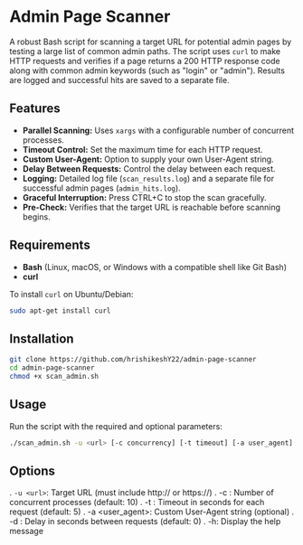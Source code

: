 # Admin Page Scanner

A robust Bash script for scanning a target URL for potential admin pages by testing a large list of common admin paths. The script uses `curl` to make HTTP requests and verifies if a page returns a 200 HTTP response code along with common admin keywords (such as "login" or "admin"). Results are logged and successful hits are saved to a separate file.

## Features

- **Parallel Scanning:** Uses `xargs` with a configurable number of concurrent processes.
- **Timeout Control:** Set the maximum time for each HTTP request.
- **Custom User-Agent:** Option to supply your own User-Agent string.
- **Delay Between Requests:** Control the delay between each request.
- **Logging:** Detailed log file (`scan_results.log`) and a separate file for successful admin pages (`admin_hits.log`).
- **Graceful Interruption:** Press CTRL+C to stop the scan gracefully.
- **Pre-Check:** Verifies that the target URL is reachable before scanning begins.

## Requirements

- **Bash** (Linux, macOS, or Windows with a compatible shell like Git Bash)
- **curl**

To install `curl` on Ubuntu/Debian:
```bash
sudo apt-get install curl
```
## Installation

```bash
git clone https://github.com/hrishikeshY22/admin-page-scanner
cd admin-page-scanner
chmod +x scan_admin.sh
```

## Usage 

Run the script with the required and optional parameters:
```bash
./scan_admin.sh -u <url> [-c concurrency] [-t timeout] [-a user_agent] [-d delay]
```

## Options 

. `-u <url>`: Target URL (must include http:// or https://)
. -c <concurrency>: Number of concurrent processes (default: 10)
. -t <timeout>: Timeout in seconds for each request (default: 5)
. -a <user_agent>: Custom User-Agent string (optional)
. -d <delay>: Delay in seconds between requests (default: 0)
. -h: Display the help message


